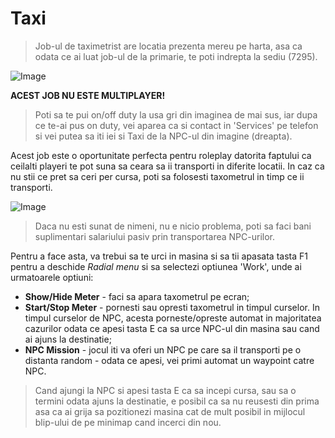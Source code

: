 # Taxi

> Job-ul de taximetrist are locatia prezenta mereu pe harta, asa ca odata ce ai luat job-ul de la primarie, te poti indrepta la sediu (7295).

![Image](https://kappa.lol/S4teZs) 

**ACEST JOB NU ESTE MULTIPLAYER!**

>Poti sa te pui on/off duty la usa gri din imaginea de mai sus, iar dupa ce te-ai pus on duty, vei aparea ca si contact in 'Services' pe telefon si vei putea sa iti iei si Taxi de la NPC-ul din imagine (dreapta). 

Acest job este o oportunitate perfecta pentru roleplay datorita faptului ca ceilalti playeri te pot suna sa ceara sa ii transporti in diferite locatii. In caz ca nu stii ce pret sa ceri per cursa, poti sa folosesti taxometrul in timp ce ii transporti. 

![Image](https://kappa.lol/-kT7g1)
> Daca nu esti sunat de nimeni, nu e nicio problema, poti sa faci bani suplimentari salariului pasiv prin transportarea NPC-urilor. 

Pentru a face asta, va trebui sa te urci in masina si sa tii apasata tasta F1 pentru a deschide *Radial menu* si sa selectezi optiunea 'Work', unde ai urmatoarele optiuni: 

* **Show/Hide Meter** - faci sa apara taxometrul pe ecran;
* **Start/Stop Meter** - pornesti sau opresti taxometrul in timpul curselor. In timpul curselor de NPC, acesta porneste/opreste automat in majoritatea cazurilor odata ce apesi tasta E ca sa urce NPC-ul din masina sau cand ai ajuns la destinatie;
* **NPC Mission** - jocul iti va oferi un NPC pe care sa il transporti pe o distanta random - odata ce apesi, vei primi automat un waypoint catre NPC. 

> Cand ajungi la NPC si apesi tasta E ca sa incepi cursa, sau sa o termini odata ajuns la destinatie, e posibil ca sa nu reusesti din prima asa ca ai grija sa pozitionezi masina cat de mult posibil in mijlocul blip-ului de pe minimap cand incerci din nou. 
